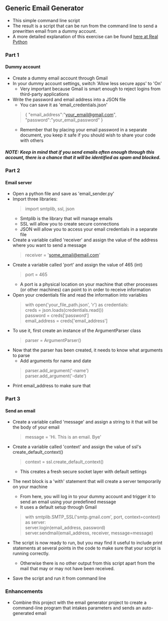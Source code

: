 ## Generic Email Generator
- This simple command line script
- The result is a script that can be run from the command line to send a prewritten email from a dummy account.
- A more detailed explanation of this exercise can be found [here at Real Python](https://realpython.com/python-send-email/)

### Part 1  
#### Dummy account
- Create a dummy email account through Gmail
- In your dummy account settings, switch 'Allow less secure apps' to 'On'
    - Very important because Gmail is smart enough to reject logins from third-party applications
- Write the password and email address into a JSON file
    - You can save it as 'email_credentials.json'
    > {
    >    "email_address":"your_email@gmail.com",
    >    "password":"your_email_password"
    > }  
    - Remember that by placing your email password in a separate document, you keep it safe if you should wish to share your code with others
##### NOTE: Keep in mind that if you send emails often enough through this account, there is a chance that it will be identified as spam and blocked.

### Part 2
#### Email server
- Open a python file and save as 'email_sender.py'
- Import three libraries:
    > import smtplib, ssl, json  
    - Smtplib is the library that will manage emails
    - SSL will allow you to create secure connections
    - JSON will allow you to access your email credentials in a separate file
- Create a variable called 'receiver' and assign the value of the address where you want to send a message
    > receiver = 'some_email@email.com'  
- Create a variable called 'port' and assign the value of 465 (int)
    > port = 465   
    - A port is a physical location on your machine that other processes (or other machines) can point to in order to receive information
- Open your credentials file and read the information into variables
    > with open('your_file_path.json', 'r') as credentials:  
    >   creds = json.loads(credentials.read())  
    >   password = creds['password']  
    >   email_address = creds['email_address']  
- To use it, first create an instance of the ArgumentParser class
    > parser = ArgumentParser()  
- Now that the parser has been created, it needs to know what arguments to parse
    - Add arguments for name and date
    > parser.add_argument('-name')  
    > parser.add_argument('-date')  
- Print email_address to make sure that

### Part 3
#### Send an email
- Create a variable called 'message' and assign a string to it that will be the body of your email
    > message = 'Hi. This is an email. Bye'  
- Create a variable called 'context' and assign the value of ssl's create_default_context()
    > context = ssl.create_default_context()   
    - This creates a fresh secure socket layer with default settings
- The next block is a 'with' statement that will create a server temporarily on your machine
    - From here, you will log in to your dummy account and trigger it to send an email using your predefined message
    - It uses a default setup through Gmail
    > with smtplib.SMTP_SSL('smtp.gmail.com', port, context=context) as server:  
    >   server.login(email_address, password)   
    >   server.sendmail(email_address, receiver, message=message)
- The script is now ready to run, but you may find it useful to include print statements at several points in the code to make sure that your script is running correctly.
    - Otherwise there is no other output from this script apart from the mail that may or may not have been received.

- Save the script and run it from command line

### Enhancements
- Combine this project with the email generator project to create a command-line program that intakes parameters and sends an auto-generated email